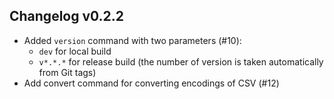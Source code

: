 ## Changelog v0.2.2

* Added `version` command with two parameters (#10):
  * `dev` for local build
  * `v*.*.*` for release build (the number of version is taken automatically from Git tags)
* Add convert command for converting encodings of CSV (#12)
